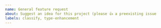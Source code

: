 ```yaml
---
name: General feature request
about: Suggest an idea for this project (please 👍 a preexisting issue instead of creating a new issue when possible)
labels: classify, type-enhancement
---
```


<!-- Please search existing issues to avoid creating duplicates. It's also better to 👍 a preexisting issue than create a new issue. -->
